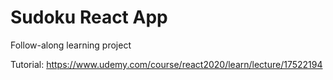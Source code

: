 # Sudoku React App

Follow-along learning project

Tutorial: https://www.udemy.com/course/react2020/learn/lecture/17522194
